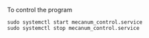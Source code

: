 To control the program

```
sudo systemctl start mecanum_control.service
sudo systemctl stop mecanum_control.service
```